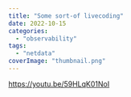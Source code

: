 ```yaml
---
title: "Some sort-of livecoding"
date: 2022-10-15
categories: 
  - "observability"
tags: 
  - "netdata"
coverImage: "thumbnail.png"
---
```


https://youtu.be/59HLqK01NoI
